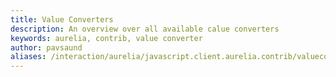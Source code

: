 ```yaml
---
title: Value Converters
description: An overview over all available calue converters
keywords: aurelia, contrib, value converter
author: pavsaund
aliases: /interaction/aurelia/javascript.client.aurelia.contrib/valueconverters
---
```

